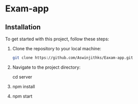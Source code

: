 # Exam-app

## Installation

To get started with this project, follow these steps:

1. Clone the repository to your local machine:

   ```bash
   git clone https://github.com/Aswinjithks/Eaxam-app.git

   ```

2. Navigate to the project directory:

   cd server

3. npm install

4. npm start
